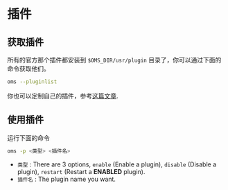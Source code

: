 # 插件

## 获取插件

所有的官方那个插件都安装到 `$OMS_DIR/usr/plugin` 目录了，你可以通过下面的命令获取他们。

```sh
oms --pluginlist
```

你也可以定制自己的插件，参考[这篇文章](https://github.com/ohmysh/ohmysh/blob/main/usr/plugin/readme.md).

## 使用插件

运行下面的命令

```sh
oms -p <类型> <插件名>
```

- `类型` : There are 3 options, `enable` (Enable a plugin), `disable` (Disable a plugin), `restart` (Restart a **ENABLED** plugin).
- `插件名` : The plugin name you want.
